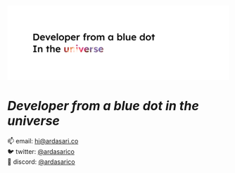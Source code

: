 ![banner](/banner.png "banner")

# _Developer from a blue dot in the universe_

📫 email: [hi@ardasari.co](mailto:hi@ardasari.co) <br/>
🐦 twitter: [@ardasarico](https://twitter.com/ardasarico) <br/>
🤙 discord: [@ardasarico](https://discord.gg/sPrzxAAuzb) <br/>
